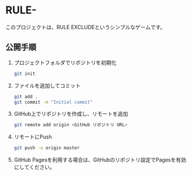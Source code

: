 # RULE-

このプロジェクトは、RULE EXCLUDEというシンプルなゲームです。

## 公開手順

1. プロジェクトフォルダでリポジトリを初期化  
   ```bash
   git init
   ```

2. ファイルを追加してコミット  
   ```bash
   git add .
   git commit -m "Initial commit"
   ```

3. GitHub上でリポジトリを作成し、リモートを追加  
   ```bash
   git remote add origin <GitHub リポジトリ URL>
   ```

4. リモートにPush  
   ```bash
   git push -u origin master
   ```

5. GitHub Pagesを利用する場合は、GitHubのリポジトリ設定でPagesを有効にしてください。
